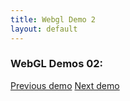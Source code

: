 ```yaml
---
title: Webgl Demo 2
layout: default
---
```


<script type="text/javascript" src="js/common.js"></script>
<script type="text/javascript" src="js/demo02.js"></script>

### WebGL Demos 02:

<div>
<canvas id="webgl02-canvas" style="border: none;" width="500" height="500"></canvas>

<script type="text/javascript">
    demo02_main("webgl02-canvas");
</script>
</div>

<a href="index.html">Previous demo</a>
<a href="demo03.html">Next demo</a>
